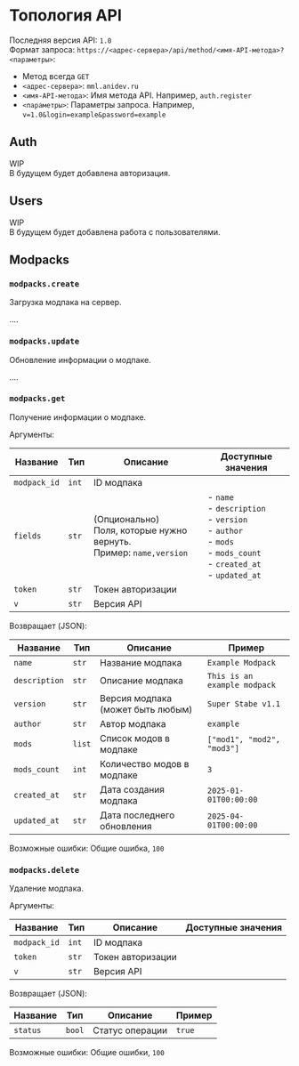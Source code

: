 # Топология API

Последняя версия API: `1.0`\
Формат запроса: `https://<адрес-сервера>/api/method/<имя-API-метода>?<параметры>`:
- Метод всегда `GET`
- `<адрес-сервера>`: `mml.anidev.ru`
- `<имя-API-метода>`: Имя метода API. Например, `auth.register`
- `<параметры>`: Параметры запроса. Например, `v=1.0&login=example&password=example`

## Auth

WIP\
В будущем будет добавлена авторизация.

## Users

WIP\
В будущем будет добавлена работа с пользователями.

## Modpacks

### `modpacks.create`

Загрузка модпака на сервер.

....

### `modpacks.update`

Обновление информации о модпаке.

....

### `modpacks.get`

Получение информации о модпаке.

Аргументы:

| Название     | Тип   | Описание                                                                  | Доступные значения                                                                                                                |
|--------------|-------|---------------------------------------------------------------------------|-----------------------------------------------------------------------------------------------------------------------------------|
| `modpack_id` | `int` | ID модпака                                                                |                                                                                                                                   |
| `fields`     | `str` | (Опционально)<br/>Поля, которые нужно вернуть.<br/>Пример: `name,version` | - `name`<br/>- `description`<br/>- `version`<br/>- `author`<br/>- `mods`<br/>- `mods_count`<br/>- `created_at`<br/>- `updated_at` |
| `token`      | `str` | Токен авторизации                                                         |                                                                                                                                   |
| `v`          | `str` | Версия API                                                                |                                                                                                                                   |


Возвращает (JSON):

| Название      | Тип    | Описание                          | Пример                       |
|---------------|--------|-----------------------------------|------------------------------|
| `name`        | `str`  | Название модпака                  | `Example Modpack`            |
| `description` | `str`  | Описание модпака                  | `This is an example modpack` |
| `version`     | `str`  | Версия модпака (может быть любым) | `Super Stabe v1.1`           |
| `author`      | `str`  | Автор модпака                     | `example`                    |
| `mods`        | `list` | Список модов в модпаке            | `["mod1", "mod2", "mod3"]`   |
| `mods_count`  | `int`  | Количество модов в модпаке        | `3`                          |
| `created_at`  | `str`  | Дата создания модпака             | `2025-01-01T00:00:00`        |
| `updated_at`  | `str`  | Дата последнего обновления        | `2025-04-01T00:00:00`        |

Возможные ошибки: Общие ошибка, `100`

### `modpacks.delete`

Удаление модпака.

Аргументы:

| Название     | Тип   | Описание          | Доступные значения |
|--------------|-------|-------------------|--------------------|
| `modpack_id` | `int` | ID модпака        |                    |
| `token`      | `str` | Токен авторизации |                    |
| `v`          | `str` | Версия API        |                    |

Возвращает (JSON):

| Название | Тип    | Описание        | Пример |
|----------|--------|-----------------|--------|
| `status` | `bool` | Статус операции | `true` |

Возможные ошибки: Общие ошибки, `100`

